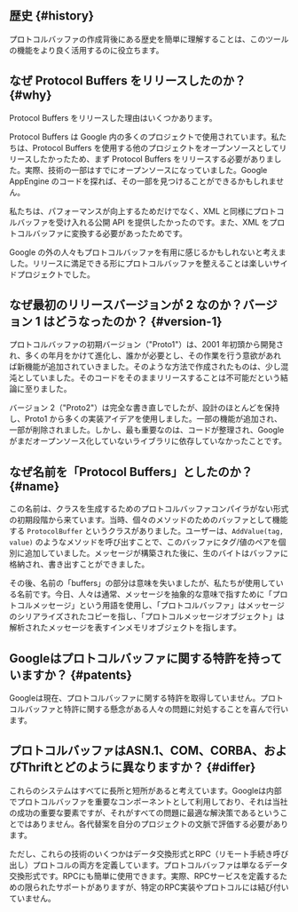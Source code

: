 ## 歴史 {#history}

プロトコルバッファの作成背後にある歴史を簡単に理解することは、このツールの機能をより良く活用するのに役立ちます。

## なぜ Protocol Buffers をリリースしたのか？ {#why}

Protocol Buffers をリリースした理由はいくつかあります。

Protocol Buffers は Google 内の多くのプロジェクトで使用されています。私たちは、Protocol Buffers を使用する他のプロジェクトをオープンソースとしてリリースしたかったため、まず Protocol Buffers をリリースする必要がありました。実際、技術の一部はすでにオープンソースになっていました。Google AppEngine のコードを探れば、その一部を見つけることができるかもしれません。

私たちは、パフォーマンスが向上するためだけでなく、XML と同様にプロトコルバッファを受け入れる公開 API を提供したかったのです。また、XML をプロトコルバッファに変換する必要があったためです。

Google の外の人々もプロトコルバッファを有用に感じるかもしれないと考えました。リリースに満足できる形にプロトコルバッファを整えることは楽しいサイドプロジェクトでした。

## なぜ最初のリリースバージョンが 2 なのか？バージョン 1 はどうなったのか？ {#version-1}

プロトコルバッファの初期バージョン（"Proto1"）は、2001 年初頭から開発され、多くの年月をかけて進化し、誰かが必要とし、その作業を行う意欲があれば新機能が追加されていきました。そのような方法で作成されたものは、少し混沌としていました。そのコードをそのままリリースすることは不可能だという結論に至りました。

バージョン 2（"Proto2"）は完全な書き直しでしたが、設計のほとんどを保持し、Proto1 から多くの実装アイデアを使用しました。一部の機能が追加され、一部が削除されました。しかし、最も重要なのは、コードが整理され、Google がまだオープンソース化していないライブラリに依存していなかったことです。

## なぜ名前を「Protocol Buffers」としたのか？ {#name}

この名前は、クラスを生成するためのプロトコルバッファコンパイラがない形式の初期段階から来ています。当時、個々のメソッドのためのバッファとして機能する `ProtocolBuffer` というクラスがありました。ユーザーは、`AddValue(tag, value)` のようなメソッドを呼び出すことで、このバッファにタグ/値のペアを個別に追加していました。メッセージが構築された後に、生のバイトはバッファに格納され、書き出すことができました。

その後、名前の「buffers」の部分は意味を失いましたが、私たちが使用している名前です。今日、人々は通常、メッセージを抽象的な意味で指すために「プロトコルメッセージ」という用語を使用し、「プロトコルバッファ」はメッセージのシリアライズされたコピーを指し、「プロトコルメッセージオブジェクト」は解析されたメッセージを表すインメモリオブジェクトを指します。

## Googleはプロトコルバッファに関する特許を持っていますか？ {#patents}

Googleは現在、プロトコルバッファに関する特許を取得していません。プロトコルバッファと特許に関する懸念がある人々の問題に対処することを喜んで行います。

## プロトコルバッファはASN.1、COM、CORBA、およびThriftとどのように異なりますか？ {#differ}

これらのシステムはすべてに長所と短所があると考えています。Googleは内部でプロトコルバッファを重要なコンポーネントとして利用しており、それは当社の成功の重要な要素ですが、それがすべての問題に最適な解決策であるということではありません。各代替案を自分のプロジェクトの文脈で評価する必要があります。

ただし、これらの技術のいくつかはデータ交換形式とRPC（リモート手続き呼び出し）プロトコルの両方を定義しています。プロトコルバッファは単なるデータ交換形式です。RPCにも簡単に使用できます。実際、RPCサービスを定義するための限られたサポートがありますが、特定のRPC実装やプロトコルには結び付いていません。
